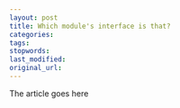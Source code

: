 ```yaml
---
layout: post
title: Which module's interface is that?
categories:
tags:
stopwords:
last_modified:
original_url: 
---
```


The article goes here

